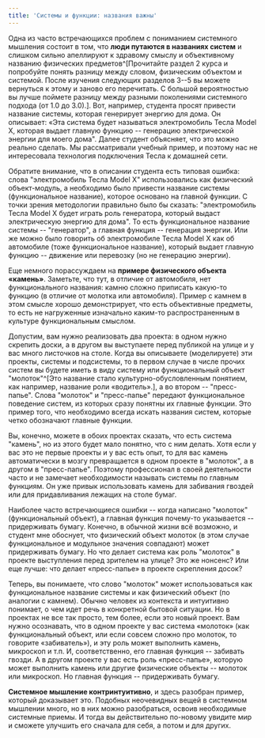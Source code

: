```yaml
---
title: 'Системы и функции: названия важны'
---
```


Одна из часто встречающихся проблем с пониманием системного мышления
состоит в том, что **люди путаются в названиях систем** и слишком сильно
апеллируют к здравому смыслу и объективному названию физических
предметов^[Прочитайте раздел 2 курса и попробуйте понять
разницу между словом, физическим объектом и системой. После изучения
следующих разделов 3--5 вы можете вернуться к этому и заново его
перечитать. С большой вероятностью вы лучше поймете разницу между
разными поколениями системного подхода (от 1.0 до 3.0).].
Вот, например, студента просят привести название системы, которая
генерирует энергию для дома. Он описывает: «Эта система будет называться
электромобиль Тесла Model X, которая выдает главную функцию -- генерацию
электрической энергии для моего дома". Далее студент объясняет, что это
можно реально сделать. Мы рассматривали учебный пример, и поэтому нас не
интересовала технология подключения Тесла к домашней сети.

Обратите внимание, что в описании студента есть типовая ошибка: слова
"электромобиль Тесла Model X" использовались как физический
объект-модуль, а необходимо было привести название системы
(функциональное название), которое основано на главной функции. С точки
зрения методологии правильно было бы сказать: "электромобиль Тесла Model
X будет играть роль генератора, который выдаст электрическую энергию для
дома". То есть функциональное название системы -- "генератор", а главная
функция -- генерация энергии. Или же можно было говорить об
электромобиле Тесла Model X как об автомобиле (тоже функциональное
название), который выдает главную функцию -- движение или перевозку (но
не генерацию энергии).

Еще немного порассуждаем на **примере физического объекта**
**«камень»**. Заметьте, что тут, в отличие от автомобиля, нет
функционального названия: камню сложно приписать какую-то функцию (в
отличие от молотка или автомобиля). Пример с камнем в этом смысле хорошо
демонстрирует, что есть объективные предметы, то есть не нагруженные
изначально каким-то распространенным в культуре функциональным смыслом.

Допустим, вам нужно реализовать два проекта: в одном нужно скрепить
доски, а в другом вы выступаете перед публикой на улице и у вас много
листочков на столе. Когда вы описываете (моделируете) эти проекты,
системы и подсистемы, то в первом случае в числе прочих систем вы будете
иметь в виду систему или функциональный объект
\"молоток\"^[Это название стало культурно-обусловленным
понятием, как например, название роли «водитель».], а во
втором -- \"пресс-папье\". Слова \"молоток\" и \"пресс-папье\" передают
функциональное поведение систем, из которых сразу понятны их главные
функции. Это пример того, что необходимо всегда искать названия систем,
которые четко обозначают главные функции.

Вы, конечно, можете в обоих проектах сказать, что есть система "камень",
но из этого будет мало понятно, что с ним делать. Хотя если у вас это не
первые проекты и у вас есть опыт, то для вас камень автоматически в
мозгу превращается в одном проекте в "молоток", а в другом в
"пресс-папье". Поэтому профессионал в своей деятельности часто и не
замечает необходимости называть системы по главным функциям. Он уже
привык использовать камень для забивания гвоздей или для придавливания
лежащих на столе бумаг.

Наиболее часто встречающиеся ошибки -- когда написано \"молоток\"
(функциональный объект), а главная функция почему-то указывается --
придерживать бумагу. Конечно, в обычной жизни всё возможно, и студент
мне обоснует, что физический объект молоток (в этом случае
функциональное и модульное значения совпадают) может придерживать
бумагу. Но что делает система как роль \"молоток\" в проекте выступления
перед зрителем на улице? Это же нонсенс? Или еще лучше: что делает
«пресс-папье» в проекте скрепления досок?

Теперь, вы понимаете, что слово "молоток" может использоваться как
функциональное название системы и как физический объект (по аналогии с
камнем). Обычно человек из контекста и интуитивно понимает, о чем идет
речь в конкретной бытовой ситуации. Но в проектах не все так просто, тем
более, если это новый проект. Вам нужно осознавать, что в одном проекте
у вас система «молоток» (как функциональный объект, или если совсем
сложно про молоток, то говорите «забиватель»), и эту роль может
выполнить камень, микроскоп и т.п. И, соответственно, его главная
функция -- забивать гвозди. А в другом проекте у вас есть роль
«пресс-папье», которую может выполнить камень или другие физические
объекты -- молоток или микроскоп. Но главная функция -- придерживать
бумагу.

**Системное мышление контринтуитивно**, и здесь разобран пример, который
доказывает это. Подобных неочевидных вещей в системном мышлении много,
но в них можно разобраться, освоив необходимые системные приемы. И тогда
вы действительно по-новому увидите мир и сможете улучшить его сначала
для себя, а потом и для других.
